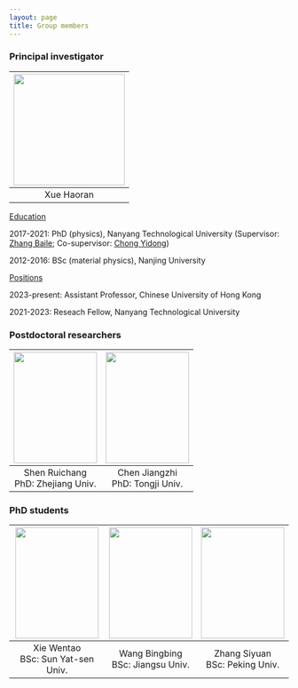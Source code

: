 ```yaml
---
layout: page
title: Group members
---
```


### Principal investigator

|<img src="https://github.com/haoran-group/haoran-group.github.io/assets/154585121/153774ba-4a14-480b-bafd-51fc3f7a33a3"  width="200" height="200">|
|:--:|
|Xue Haoran|

<ins>Education</ins>

2017-2021: PhD (physics), Nanyang Technological University (Supervisor: [Zhang Baile](https://personal.ntu.edu.sg/blzhang/); Co-supervisor: [Chong Yidong](https://web.spms.ntu.edu.sg/~ydchong/))

2012-2016: BSc (material physics), Nanjing University

<ins>Positions</ins>

2023-present: Assistant Professor, Chinese University of Hong Kong

2021-2023: Reseach Fellow, Nanyang Technological University

### Postdoctoral researchers

|<img src="https://github.com/user-attachments/assets/50ac0715-d213-4428-8651-59aa2bce4362"  width="150" height="200">|<img src="https://github.com/user-attachments/assets/af4e5c27-8c17-428c-94b6-a561845b75ff"  width="150" height="200">|
|:--:|:--:|
|Shen Ruichang <br> PhD: Zhejiang Univ.|Chen Jiangzhi <br> PhD: Tongji Univ.|

### PhD students

|<img src="https://github.com/user-attachments/assets/6c94f101-b3ad-4f2b-a7cf-bacb10d9106a"  width="150" height="200">|<img src="https://github.com/user-attachments/assets/586326eb-c679-438d-8941-4b845e796373"  width="150" height="200">|<img src="https://github.com/user-attachments/assets/bdd6dc25-9072-4ca8-9d8b-95738e545e3a"  width="150" height="200">|
|:-:|:-:|:-:|
|Xie Wentao <br> BSc: Sun Yat-sen Univ.|Wang Bingbing <br> BSc: Jiangsu Univ.|Zhang Siyuan <br> BSc: Peking Univ.|




